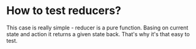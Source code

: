 # How to test reducers?

This case is really simple - reducer is a pure function. Basing on current state and action it returns a given state back. That's why it's that easy to test.

